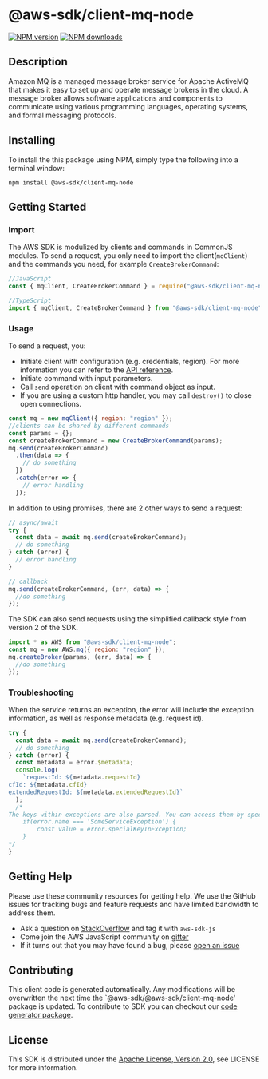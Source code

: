 # @aws-sdk/client-mq-node

[![NPM version](https://img.shields.io/npm/v/@aws-sdk/client-mq-node/preview.svg)](https://www.npmjs.com/package/@aws-sdk/client-mq-node)
[![NPM downloads](https://img.shields.io/npm/dm/@aws-sdk/client-mq-node.svg)](https://www.npmjs.com/package/@aws-sdk/client-mq-node)

## Description

Amazon MQ is a managed message broker service for Apache ActiveMQ that makes it easy to set up and operate message brokers in the cloud. A message broker allows software applications and components to communicate using various programming languages, operating systems, and formal messaging protocols.

## Installing

To install the this package using NPM, simply type the following into a terminal window:

```
npm install @aws-sdk/client-mq-node
```

## Getting Started

### Import

The AWS SDK is modulized by clients and commands in CommonJS modules. To send a request, you only need to import the client(`mqClient`) and the commands you need, for example `CreateBrokerCommand`:

```javascript
//JavaScript
const { mqClient, CreateBrokerCommand } = require("@aws-sdk/client-mq-node");
```

```javascript
//TypeScript
import { mqClient, CreateBrokerCommand } from "@aws-sdk/client-mq-node";
```

### Usage

To send a request, you:

- Initiate client with configuration (e.g. credentials, region). For more information you can refer to the [API reference][].
- Initiate command with input parameters.
- Call `send` operation on client with command object as input.
- If you are using a custom http handler, you may call `destroy()` to close open connections.

```javascript
const mq = new mqClient({ region: "region" });
//clients can be shared by different commands
const params = {};
const createBrokerCommand = new CreateBrokerCommand(params);
mq.send(createBrokerCommand)
  .then(data => {
    // do something
  })
  .catch(error => {
    // error handling
  });
```

In addition to using promises, there are 2 other ways to send a request:

```javascript
// async/await
try {
  const data = await mq.send(createBrokerCommand);
  // do something
} catch (error) {
  // error handling
}
```

```javascript
// callback
mq.send(createBrokerCommand, (err, data) => {
  //do something
});
```

The SDK can also send requests using the simplified callback style from version 2 of the SDK.

```javascript
import * as AWS from "@aws-sdk/client-mq-node";
const mq = new AWS.mq({ region: "region" });
mq.createBroker(params, (err, data) => {
  //do something
});
```

### Troubleshooting

When the service returns an exception, the error will include the exception information, as well as response metadata (e.g. request id).

```javascript
try {
  const data = await mq.send(createBrokerCommand);
  // do something
} catch (error) {
  const metadata = error.$metadata;
  console.log(
    `requestId: ${metadata.requestId}
cfId: ${metadata.cfId}
extendedRequestId: ${metadata.extendedRequestId}`
  );
  /*
The keys within exceptions are also parsed. You can access them by specifying exception names:
    if(error.name === 'SomeServiceException') {
        const value = error.specialKeyInException;
    }
*/
}
```

## Getting Help

Please use these community resources for getting help. We use the GitHub issues for tracking bugs and feature requests and have limited bandwidth to address them.

- Ask a question on [StackOverflow](https://stackoverflow.com/questions/tagged/aws-sdk-js) and tag it with `aws-sdk-js`
- Come join the AWS JavaScript community on [gitter](https://gitter.im/aws/aws-sdk-js-v3)
- If it turns out that you may have found a bug, please [open an issue](https://github.com/aws/aws-sdk-js-v3/issues)

## Contributing

This client code is generated automatically. Any modifications will be overwritten the next time the `@aws-sdk/@aws-sdk/client-mq-node' package is updated. To contribute to SDK you can checkout our [code generator package][].

## License

This SDK is distributed under the
[Apache License, Version 2.0](http://www.apache.org/licenses/LICENSE-2.0),
see LICENSE for more information.

[code generator package]: https://github.com/aws/aws-sdk-js-v3/tree/master/packages/service-types-generator
[api reference]: https://docs.aws.amazon.com/AWSJavaScriptSDK/latest/
